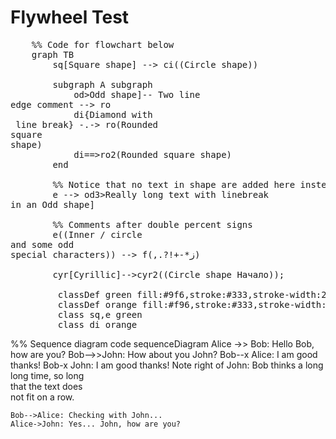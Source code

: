 # Flywheel Test

<script type="module">
    import mermaid from 'https://cdn.jsdelivr.net/npm/mermaid/dist/mermaid.esm.min.mjs';
</script>

<script>
    mermaid.initialize({
        startOnLoad: true,
        flowchart: {
            useMaxWidth: true,
        },
        theme: 'default'
    });
</script>

<!-- use the space below to define your chart -->
<pre class="mermaid">
    %% Code for flowchart below
    graph TB
        sq[Square shape] --> ci((Circle shape))

        subgraph A subgraph
            od>Odd shape]-- Two line<br>edge comment --> ro
            di{Diamond with <br/> line break} -.-> ro(Rounded<br>square<br>shape)
            di==>ro2(Rounded square shape)
        end

        %% Notice that no text in shape are added here instead that is appended further down
        e --> od3>Really long text with linebreak<br>in an Odd shape]

        %% Comments after double percent signs
        e((Inner / circle<br>and some odd <br>special characters)) --> f(,.?!+-*ز)

        cyr[Cyrillic]-->cyr2((Circle shape Начало));

         classDef green fill:#9f6,stroke:#333,stroke-width:2px;
         classDef orange fill:#f96,stroke:#333,stroke-width:4px;
         class sq,e green
         class di orange
</pre>

<div class="mermaid">
%% Sequence diagram code
sequenceDiagram
    Alice ->> Bob: Hello Bob, how are you?
    Bob-->>John: How about you John?
    Bob--x Alice: I am good thanks!
    Bob-x John: I am good thanks!
    Note right of John: Bob thinks a long<br/>long time, so long<br/>that the text does<br/>not fit on a row.

    Bob-->Alice: Checking with John...
    Alice->John: Yes... John, how are you?
</div>

<div id="katex1"></div>
<div id="katex2"></div>
  
<div class="mermaid">
  
 
</div>



<div class="mermaid"></div>


<!-- mermaid output below -->
<div class="mermaid" id="mermaidChart0">
    <svg>
        Chart ends up here
    </svg>
</div>
  
